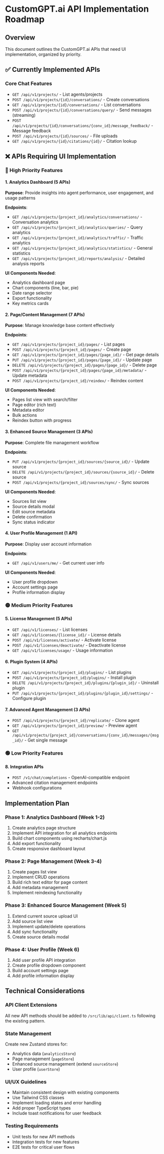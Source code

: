 # CustomGPT.ai API Implementation Roadmap

## Overview
This document outlines the CustomGPT.ai APIs that need UI implementation, organized by priority.

## ✅ Currently Implemented APIs

### Core Chat Features
- `GET /api/v1/projects/` - List agents/projects
- `POST /api/v1/projects/{id}/conversations/` - Create conversations  
- `GET /api/v1/projects/{id}/conversations/` - List conversations
- `POST /api/v1/projects/{id}/conversations/query/` - Send messages (streaming)
- `POST /api/v1/projects/{id}/conversations/{conv_id}/message_feedback/` - Message feedback
- `POST /api/v1/projects/{id}/sources/` - File uploads
- `GET /api/v1/projects/{id}/citations/{id}/` - Citation lookup

## ❌ APIs Requiring UI Implementation

### 🔴 High Priority Features

#### 1. Analytics Dashboard (5 APIs)
**Purpose**: Provide insights into agent performance, user engagement, and usage patterns

**Endpoints**:
- `GET /api/v1/projects/{project_id}/analytics/conversations/` - Conversation analytics
- `GET /api/v1/projects/{project_id}/analytics/queries/` - Query analytics
- `GET /api/v1/projects/{project_id}/analytics/traffic/` - Traffic analytics
- `GET /api/v1/projects/{project_id}/analytics/statistics/` - General statistics
- `GET /api/v1/projects/{project_id}/reports/analysis/` - Detailed analysis reports

**UI Components Needed**:
- Analytics dashboard page
- Chart components (line, bar, pie)
- Date range selector
- Export functionality
- Key metrics cards

#### 2. Page/Content Management (7 APIs)
**Purpose**: Manage knowledge base content effectively

**Endpoints**:
- `GET /api/v1/projects/{project_id}/pages/` - List pages
- `POST /api/v1/projects/{project_id}/pages/` - Create page
- `GET /api/v1/projects/{project_id}/pages/{page_id}/` - Get page details
- `PUT /api/v1/projects/{project_id}/pages/{page_id}/` - Update page
- `DELETE /api/v1/projects/{project_id}/pages/{page_id}/` - Delete page
- `POST /api/v1/projects/{project_id}/pages/{page_id}/metadata/` - Update metadata
- `POST /api/v1/projects/{project_id}/reindex/` - Reindex content

**UI Components Needed**:
- Pages list view with search/filter
- Page editor (rich text)
- Metadata editor
- Bulk actions
- Reindex button with progress

#### 3. Enhanced Source Management (3 APIs)
**Purpose**: Complete file management workflow

**Endpoints**:
- `PUT /api/v1/projects/{project_id}/sources/{source_id}/` - Update source
- `DELETE /api/v1/projects/{project_id}/sources/{source_id}/` - Delete source
- `POST /api/v1/projects/{project_id}/sources/sync/` - Sync sources

**UI Components Needed**:
- Sources list view
- Source details modal
- Edit source metadata
- Delete confirmation
- Sync status indicator

#### 4. User Profile Management (1 API)
**Purpose**: Display user account information

**Endpoints**:
- `GET /api/v1/users/me/` - Get current user info

**UI Components Needed**:
- User profile dropdown
- Account settings page
- Profile information display

### 🟡 Medium Priority Features

#### 5. License Management (5 APIs)
- `GET /api/v1/licenses/` - List licenses
- `GET /api/v1/licenses/{license_id}/` - License details
- `POST /api/v1/licenses/activate/` - Activate license
- `POST /api/v1/licenses/deactivate/` - Deactivate license
- `GET /api/v1/licenses/usage/` - Usage information

#### 6. Plugin System (4 APIs)
- `GET /api/v1/projects/{project_id}/plugins/` - List plugins
- `POST /api/v1/projects/{project_id}/plugins/` - Install plugin
- `DELETE /api/v1/projects/{project_id}/plugins/{plugin_id}/` - Uninstall plugin
- `PUT /api/v1/projects/{project_id}/plugins/{plugin_id}/settings/` - Configure plugin

#### 7. Advanced Agent Management (3 APIs)
- `POST /api/v1/projects/{project_id}/replicate/` - Clone agent
- `GET /api/v1/projects/{project_id}/preview/` - Preview agent
- `GET /api/v1/projects/{project_id}/conversations/{conv_id}/messages/{msg_id}/` - Get single message

### 🟢 Low Priority Features

#### 8. Integration APIs
- `POST /v1/chat/completions` - OpenAI-compatible endpoint
- Advanced citation management endpoints
- Webhook configurations

## Implementation Plan

### Phase 1: Analytics Dashboard (Week 1-2)
1. Create analytics page structure
2. Implement API integration for all analytics endpoints
3. Build chart components using recharts/chart.js
4. Add export functionality
5. Create responsive dashboard layout

### Phase 2: Page Management (Week 3-4)
1. Create pages list view
2. Implement CRUD operations
3. Build rich text editor for page content
4. Add metadata management
5. Implement reindexing functionality

### Phase 3: Enhanced Source Management (Week 5)
1. Extend current source upload UI
2. Add source list view
3. Implement update/delete operations
4. Add sync functionality
5. Create source details modal

### Phase 4: User Profile (Week 6)
1. Add user profile API integration
2. Create profile dropdown component
3. Build account settings page
4. Add profile information display

## Technical Considerations

### API Client Extensions
All new API methods should be added to `/src/lib/api/client.ts` following the existing pattern.

### State Management
Create new Zustand stores for:
- Analytics data (`analyticsStore`)
- Page management (`pageStore`)
- Enhanced source management (extend `sourceStore`)
- User profile (`userStore`)

### UI/UX Guidelines
- Maintain consistent design with existing components
- Use Tailwind CSS classes
- Implement loading states and error handling
- Add proper TypeScript types
- Include toast notifications for user feedback

### Testing Requirements
- Unit tests for new API methods
- Integration tests for new features
- E2E tests for critical user flows